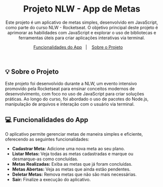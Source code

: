 <h1 align="center">Projeto NLW - App de Metas</h1>

<p align="center">
Este projeto é um aplicativo de metas simples, desenvolvido em JavaScript, como parte do curso NLW - Rocketseat. O objetivo principal deste projeto é aprimorar as habilidades com JavaScript e explorar o uso de bibliotecas e ferramentas úteis para criar aplicações interativas via terminal.
</p>

<p align="center">
  <a href="#-tecnologias">Funcionalidades do App</a>&nbsp;&nbsp;&nbsp;|&nbsp;&nbsp;&nbsp;
  <a href="#-projeto">Sobre o Projeto</a>&nbsp;&nbsp;&nbsp;&nbsp;&nbsp;&nbsp;
</p>

<br>

## 💡 Sobre o Projeto

Este projeto foi desenvolvido durante a NLW, um evento intensivo promovido pela Rocketseat para ensinar conceitos modernos de desenvolvimento, com foco no uso de JavaScript para criar soluções práticas. Ao longo do curso, foi abordado o uso de pacotes do Node.js, manipulação de arquivos e interação com o usuário via terminal.

## 💻 Funcionalidades do App

O aplicativo permite gerenciar metas de maneira simples e eficiente, oferecendo as seguintes funcionalidades:

- **Cadastrar Meta:** Adicione uma nova meta ao seu plano.
- **Listar Metas:** Veja todas as metas cadastradas e marque ou desmarque-as como concluídas.
- **Metas Realizadas:** Exiba as metas que já foram concluídas.
- **Metas Abertas:** Veja as metas que ainda estão pendentes.
- **Deletar Metas:** Remova metas que não são mais necessárias.
- **Sair:** Finalize a execução do aplicativo.


